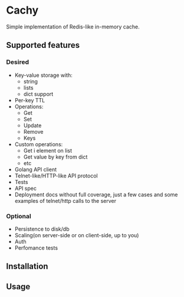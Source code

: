 # Cachy

Simple implementation of Redis-like in-memory cache.

## Supported features

### Desired

- Key-value storage with:
	- string
	- lists
	- dict support
- Per-key TTL
- Operations:
	- Get
	- Set
	- Update
	- Remove
	- Keys
- Custom operations:
	- Get i element on list
	- Get value by key from dict
	- etc
- Golang API client
- Telnet-like/HTTP-like API protocol
- Tests
- API spec
- Deployment docs without full coverage, just a few cases and some examples of telnet/http calls to the server

### Optional

- Persistence to disk/db
- Scaling(on server-side or on client-side, up to you)
- Auth
- Perfomance tests

## Installation

## Usage



